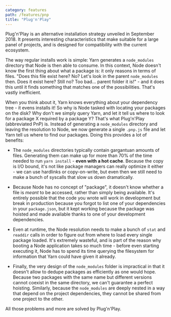 ```yaml
---
category: features
path: /features/pnp
title: "Plug'n'Play"
---
```


Plug'n'Play is an alternative installation strategy unveiled in September 2018. It presents interesting characteristics that make suitable for a large panel of projects, and is designed for compatibility with the current ecosystem.

The way regular installs work is simple: Yarn generates a `node_modules` directory that Node is then able to consume. In this context, Node doesn't know the first thing about what a package is: it only reasons in terms of files. "Does this file exist here? No? Let's look in the parent `node_modules` then. Does it exist here? Still no? Too bad... parent folder it is!" - and it does this until it finds something that matches one of the possibilities. That's vastly inefficient.

When you think about it, Yarn knows everything about your dependency tree - it evens installs it! So why is Node tasked with locating your packages on the disk? Why don't we simply query Yarn, and let it tell us where to look for a package X required by a package Y? That's what Plug'n'Play (abbreviated PnP) is. Instead of generating a `node_modules` directory and leaving the resolution to Node, we now generate a single `.pnp.js` file and let Yarn tell us where to find our packages. Doing this provides a lot of benefits:

- The `node_modules` directories typically contain gargantuan amounts of files. Generating them can make up for more than 70% of the time needed to run `yarn install` - **even with a hot cache**. Because the copy is I/O bound, it's not like package managers can really optimize it either - we can use hardlinks or copy-on-write, but even then we still need to make a bunch of syscalls that slow us down dramatically.

- Because Node has no concept of "package", it doesn't know whether a file is _meant_ to be accessed, rather than simply being available. It's entirely possible that the code you wrote will work in development but break in production because you forgot to list one of your dependencies in your `package.json`, but it kept working because the package was hoisted and made available thanks to one of your development dependencies.

- Even at runtime, the Node resolution needs to make a bunch of `stat` and `readdir` calls in order to figure out from where to load every single package loaded. It's extremely wasteful, and is part of the reason why booting a Node application takes so much time - before even starting executing it, Node has to spend its time querying the filesystem for information that Yarn could have given it already.

- Finally, the very design of the `node_modules` folder is impractical in that it doesn't allow to dedupe packages as efficiently as one would hope. Because two packages with the same name but different versions cannot coexist in the same directory, we can't guarantee a perfect hoisting. Similarly, because the `node_modules` are deeply nested in a way that depend on the project dependencies, they cannot be shared from one project to the other.

All those problems and more are solved by Plug'n'Play.
